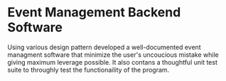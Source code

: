 # Event Management Backend Software
 Using various design pattern developed a well-documented event managment software that minimize the user's uncoucious mistake while giving maximum leverage possible. It also contans a thoughtful unit test suite to throughly test the functionaility of the program. 
